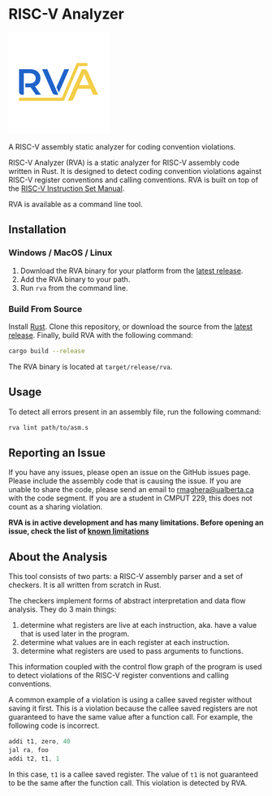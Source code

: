 # RISC-V Analyzer

<img src="lsp/images/icon.png" width=200>

A RISC-V assembly static analyzer for coding convention violations.

RISC-V Analyzer (RVA) is a static analyzer for RISC-V assembly code written in 
Rust. It is designed to detect coding convention violations against RISC-V
register conventions and calling conventions. RVA is built on top of the
[RISC-V Instruction Set Manual](https://riscv.org/specifications/).

RVA is available as a command line tool.

## Installation

### Windows / MacOS / Linux

1. Download the RVA binary for your platform from the [latest release](github.com/rajanmaghera/riscv-analysis/releases/latest).
2. Add the RVA binary to your path.
3. Run `rva` from the command line.

### Build From Source

Install [Rust](https://www.rust-lang.org/tools/install).
Clone this repository, or download the source from the [latest release](github.com/rajanmaghera/riscv-analysis/releases/latest).
Finally, build RVA with the following command:

``` sh
cargo build --release
```

The RVA binary is located at `target/release/rva`.

## Usage

To detect all errors present in an assembly file, run the following command:

``` sh
rva lint path/to/asm.s
```

## Reporting an Issue

If you have any issues, please open an issue on the GitHub issues page. Please
include the assembly code that is causing the issue. If you are unable to share
the code, please send an email to rmaghera@ualberta.ca with the code segment. If
you are a student in CMPUT 229, this does not count as a sharing violation.

**RVA is in active development and has many limitations. Before opening an issue,
check the list of [known limitations](./KNOWN_ISSUES.md)**

## About the Analysis

This tool consists of two parts: a RISC-V assembly parser and a set of
checkers. It is all written from scratch in Rust. 

The checkers implement forms of abstract interpretation and data flow analysis. They do 3 main things:

1. determine what registers are live at each instruction, aka. have a value that
   is used later in the program.
2. determine what values are in each register at each instruction.
3. determine what registers are used to pass arguments to functions.

This information coupled with the control flow graph of the program is used to
detect violations of the RISC-V register conventions and calling conventions.

A common example of a violation is using a callee saved register without saving
it first. This is a violation because the callee saved registers are not
guaranteed to have the same value after a function call. For example, the
following code is incorrect.

```asm
addi t1, zero, 40
jal ra, foo
addi t2, t1, 1
```

In this case, `t1` is a callee saved register. The value of `t1` is not
guaranteed to be the same after the function call. This violation is detected
by RVA.
